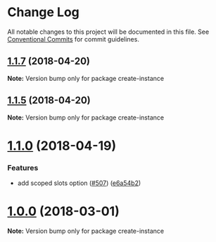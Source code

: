 # Change Log

All notable changes to this project will be documented in this file.
See [Conventional Commits](https://conventionalcommits.org) for commit guidelines.

<a name="1.1.7"></a>
## [1.1.7](https://github.com/smiller171/vue-test-utils/compare/v1.1.5...v1.1.7) (2018-04-20)




**Note:** Version bump only for package create-instance

<a name="1.1.5"></a>
## [1.1.5](https://github.com/smiller171/vue-test-utils/compare/v1.1.2...v1.1.5) (2018-04-20)




**Note:** Version bump only for package create-instance

<a name="1.1.0"></a>
# [1.1.0](https://github.com/smiller171/vue-test-utils/compare/v1.0.0-beta.14...v1.1.0) (2018-04-19)


### Features

* add scoped slots option ([#507](https://github.com/smiller171/vue-test-utils/issues/507)) ([e6a54b2](https://github.com/smiller171/vue-test-utils/commit/e6a54b2))




<a name="1.0.0"></a>
# [1.0.0](https://github.com/EddYerburgh/vue-test-utils/compare/v1.0.0-beta.13...v1.0.0) (2018-03-01)




**Note:** Version bump only for package create-instance
